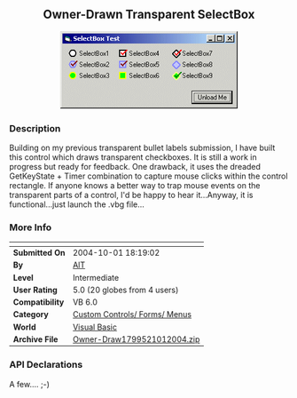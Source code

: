 ﻿<div align="center">

## Owner\-Drawn Transparent SelectBox

<img src="PIC2004101142942201.gif">
</div>

### Description

Building on my previous transparent bullet labels submission, I have built this control which draws transparent checkboxes. It is still a work in progress but ready for feedback. One drawback, it uses the dreaded GetKeyState + Timer combination to capture mouse clicks within the control rectangle. If anyone knows a better way to trap mouse events on the transparent parts of a control, I'd be happy to hear it...Anyway, it is functional...just launch the .vbg file...
 
### More Info
 


<span>             |<span>
---                |---
**Submitted On**   |2004-10-01 18:19:02
**By**             |[AlT](https://github.com/Planet-Source-Code/PSCIndex/blob/master/ByAuthor/alt.md)
**Level**          |Intermediate
**User Rating**    |5.0 (20 globes from 4 users)
**Compatibility**  |VB 6\.0
**Category**       |[Custom Controls/ Forms/  Menus](https://github.com/Planet-Source-Code/PSCIndex/blob/master/ByCategory/custom-controls-forms-menus__1-4.md)
**World**          |[Visual Basic](https://github.com/Planet-Source-Code/PSCIndex/blob/master/ByWorld/visual-basic.md)
**Archive File**   |[Owner\-Draw1799521012004\.zip](https://github.com/Planet-Source-Code/alt-owner-drawn-transparent-selectbox__1-56459/archive/master.zip)

### API Declarations

A few.... ;-)





